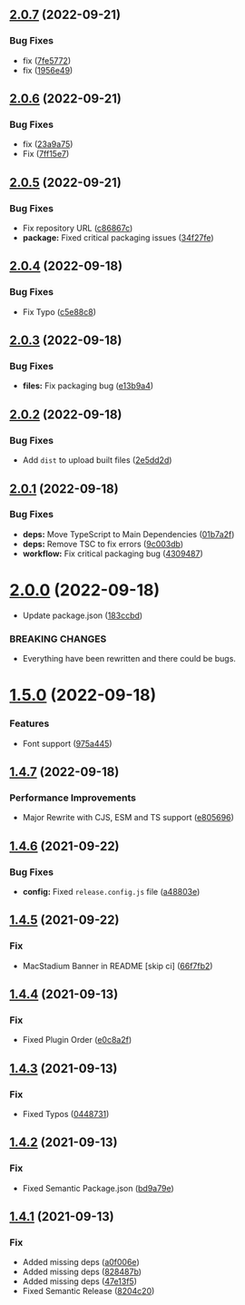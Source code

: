 ## [2.0.7](https://github.com/Zype-Z/ShareImage.js/compare/v2.0.6...v2.0.7) (2022-09-21)


### Bug Fixes

* fix ([7fe5772](https://github.com/Zype-Z/ShareImage.js/commit/7fe5772666b916f05a4d3e934f19a0b140a40ba8))
* fix ([1956e49](https://github.com/Zype-Z/ShareImage.js/commit/1956e49aa97486ba9242bc925e8876967ccee379))

## [2.0.6](https://github.com/Zype-Z/ShareImage.js/compare/v2.0.5...v2.0.6) (2022-09-21)


### Bug Fixes

* fix ([23a9a75](https://github.com/Zype-Z/ShareImage.js/commit/23a9a756244cc47c99db79e58579338572cb585b))
* Fix ([7ff15e7](https://github.com/Zype-Z/ShareImage.js/commit/7ff15e7eded0de3f856c1d31c632026a81fc97cd))

## [2.0.5](https://github.com/Zype-Z/ShareImage.js/compare/v2.0.4...v2.0.5) (2022-09-21)


### Bug Fixes

* Fix repository URL ([c86867c](https://github.com/Zype-Z/ShareImage.js/commit/c86867c17004004f3b774037d277ee0c77cb88a2))
* **package:** Fixed critical packaging issues ([34f27fe](https://github.com/Zype-Z/ShareImage.js/commit/34f27fe543eae677266f782978808d498319ec60))

## [2.0.4](https://github.com/Zype-Z/ShareImage.js/compare/v2.0.3...v2.0.4) (2022-09-18)


### Bug Fixes

* Fix Typo ([c5e88c8](https://github.com/Zype-Z/ShareImage.js/commit/c5e88c82d42916a055fcec614bcc0891dac91d36))

## [2.0.3](https://github.com/Zype-Z/ShareImage.js/compare/v2.0.2...v2.0.3) (2022-09-18)


### Bug Fixes

* **files:** Fix packaging bug ([e13b9a4](https://github.com/Zype-Z/ShareImage.js/commit/e13b9a4c5fb24bf25606ed453c55de680ed0fc44))

## [2.0.2](https://github.com/Zype-Z/ShareImage.js/compare/v2.0.1...v2.0.2) (2022-09-18)


### Bug Fixes

* Add `dist` to upload built files ([2e5dd2d](https://github.com/Zype-Z/ShareImage.js/commit/2e5dd2d053e35356d0738dd64f80fbfb8e3d2e00))

## [2.0.1](https://github.com/Zype-Z/ShareImage.js/compare/v2.0.0...v2.0.1) (2022-09-18)


### Bug Fixes

* **deps:** Move TypeScript to Main Dependencies ([01b7a2f](https://github.com/Zype-Z/ShareImage.js/commit/01b7a2f478844def639a061edbc3f4adf286bb22))
* **deps:** Remove TSC to fix errors ([9c003db](https://github.com/Zype-Z/ShareImage.js/commit/9c003dbee64ee0aa3ee134bb3f5131987256afdf))
* **workflow:** Fix critical packaging bug ([4309487](https://github.com/Zype-Z/ShareImage.js/commit/4309487366bda9a53a90b66a41a02f99492859a6))

# [2.0.0](https://github.com/Zype-Z/ShareImage.js/compare/v1.5.0...v2.0.0) (2022-09-18)


* Update package.json ([183ccbd](https://github.com/Zype-Z/ShareImage.js/commit/183ccbd6a3548e3c0e3868a611912be2d708f423))


### BREAKING CHANGES

* Everything have been rewritten and there could be bugs.

# [1.5.0](https://github.com/Zype-Z/ShareImage.js/compare/v1.4.7...v1.5.0) (2022-09-18)


### Features

* Font support ([975a445](https://github.com/Zype-Z/ShareImage.js/commit/975a44547e8c84a03150aa43530770a396d73204))

## [1.4.7](https://github.com/Zype-Z/ShareImage.js/compare/v1.4.6...v1.4.7) (2022-09-18)


### Performance Improvements

* Major Rewrite with CJS, ESM and TS support ([e805696](https://github.com/Zype-Z/ShareImage.js/commit/e805696b70820041e2c8d59b1ee9233f40f2a635))

## [1.4.6](https://github.com/Zype-Z/ShareImage.js/compare/v1.4.5...v1.4.6) (2021-09-22)


### Bug Fixes

* **config:** Fixed `release.config.js` file ([a48803e](https://github.com/Zype-Z/ShareImage.js/commit/a48803e0c3e1dd97c015ceee979266165c9170ea))

## [1.4.5](https://github.com/Zype-Z/ShareImage.js/compare/v1.4.4...v1.4.5) (2021-09-22)


### Fix

* MacStadium Banner in README [skip ci] ([66f7fb2](https://github.com/Zype-Z/ShareImage.js/commit/66f7fb22209f6a73b8020b9d8ab61d4408a80984))

## [1.4.4](https://github.com/Zype-Z/ShareImage.js/compare/v1.4.3...v1.4.4) (2021-09-13)


### Fix

* Fixed Plugin Order ([e0c8a2f](https://github.com/Zype-Z/ShareImage.js/commit/e0c8a2f4bc15fa2c555f8b3c3e5e9f97cc04e33b))

## [1.4.3](https://github.com/Zype-Z/ShareImage.js/compare/v1.4.2...v1.4.3) (2021-09-13)


### Fix

* Fixed Typos ([0448731](https://github.com/Zype-Z/ShareImage.js/commit/0448731c795dfe42497f2369b433f56d165c955a))

## [1.4.2](https://github.com/Zype-Z/ShareImage.js/compare/v1.4.1...v1.4.2) (2021-09-13)


### Fix

* Fixed Semantic Package.json ([bd9a79e](https://github.com/Zype-Z/ShareImage.js/commit/bd9a79e81d26728d9d805db48a7fdb120f5972e0))

## [1.4.1](https://github.com/Zype-Z/ShareImage.js/compare/v1.4.0...v1.4.1) (2021-09-13)


### Fix

* Added missing deps ([a0f006e](https://github.com/Zype-Z/ShareImage.js/commit/a0f006e5c0cf53613caffee3971ee1b7f31cc4c4))
* Added missing deps ([828487b](https://github.com/Zype-Z/ShareImage.js/commit/828487b1e0ad59e75e9dda650598dfcf5664bb62))
* Added missing deps ([47e13f5](https://github.com/Zype-Z/ShareImage.js/commit/47e13f5a83e6acc1f388de3acd5dcb077be5da3c))
* Fixed Semantic Release ([8204c20](https://github.com/Zype-Z/ShareImage.js/commit/8204c20becda3011e5317adddb36edd98c239316))
